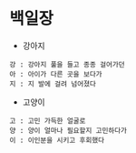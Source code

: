 # 백일장

- 강아지
```
강 : 강아지 풀을 들고 종종 걸어가던
아 : 아이가 다른 곳을 보다가
지 : 지 발에 걸려 넘어졌다
```

- 고양이
```
고 : 고민 가득한 얼굴로
양 : 양이 얼마나 필요할지 고민하다가
이 : 이인분을 시키고 후회했다
```